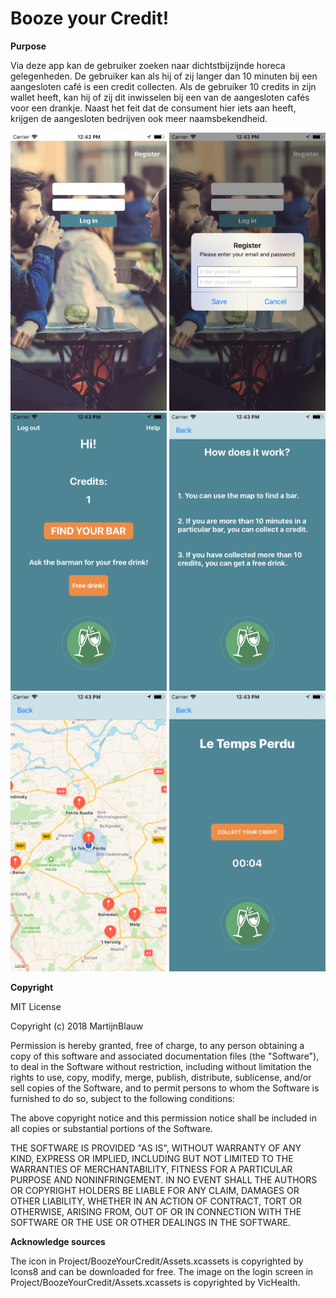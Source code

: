 # Booze your Credit!

**Purpose**

Via deze app kan de gebruiker zoeken naar dichtstbijzijnde horeca gelegenheden. De gebruiker kan als hij of zij langer dan 10 minuten bij een aangesloten café is een credit collecten. Als de gebruiker 10 credits in zijn wallet heeft, kan hij of zij dit inwisselen bij een van de aangesloten cafés voor een drankje. Naast het feit dat de consument hier iets aan heeft, krijgen de aangesloten bedrijven ook meer naamsbekendheid.


<img src="https://raw.githubusercontent.com/MartijnBlauw/Project/master/doc/Login.png" width="250">   <img src="https://raw.githubusercontent.com/MartijnBlauw/Project/master/doc/Register.png" width="250">   <img src="https://raw.githubusercontent.com/MartijnBlauw/Project/master/doc/Index.png" width="250">
<img src="https://raw.githubusercontent.com/MartijnBlauw/Project/master/doc/Help.png" width="250">   <img src="https://raw.githubusercontent.com/MartijnBlauw/Project/master/doc/Map.png" width="250">   <img src="https://raw.githubusercontent.com/MartijnBlauw/Project/master/doc/Collect.png" width="250">

**Copyright**

MIT License

Copyright (c) 2018 MartijnBlauw

Permission is hereby granted, free of charge, to any person obtaining a copy
of this software and associated documentation files (the "Software"), to deal
in the Software without restriction, including without limitation the rights
to use, copy, modify, merge, publish, distribute, sublicense, and/or sell
copies of the Software, and to permit persons to whom the Software is
furnished to do so, subject to the following conditions:

The above copyright notice and this permission notice shall be included in all
copies or substantial portions of the Software.

THE SOFTWARE IS PROVIDED "AS IS", WITHOUT WARRANTY OF ANY KIND, EXPRESS OR
IMPLIED, INCLUDING BUT NOT LIMITED TO THE WARRANTIES OF MERCHANTABILITY,
FITNESS FOR A PARTICULAR PURPOSE AND NONINFRINGEMENT. IN NO EVENT SHALL THE
AUTHORS OR COPYRIGHT HOLDERS BE LIABLE FOR ANY CLAIM, DAMAGES OR OTHER
LIABILITY, WHETHER IN AN ACTION OF CONTRACT, TORT OR OTHERWISE, ARISING FROM,
OUT OF OR IN CONNECTION WITH THE SOFTWARE OR THE USE OR OTHER DEALINGS IN THE
SOFTWARE.

**Acknowledge sources**

The icon in Project/BoozeYourCredit/Assets.xcassets is copyrighted by Icons8 and can be downloaded for free. The image on the login screen in Project/BoozeYourCredit/Assets.xcassets is copyrighted by VicHealth.


